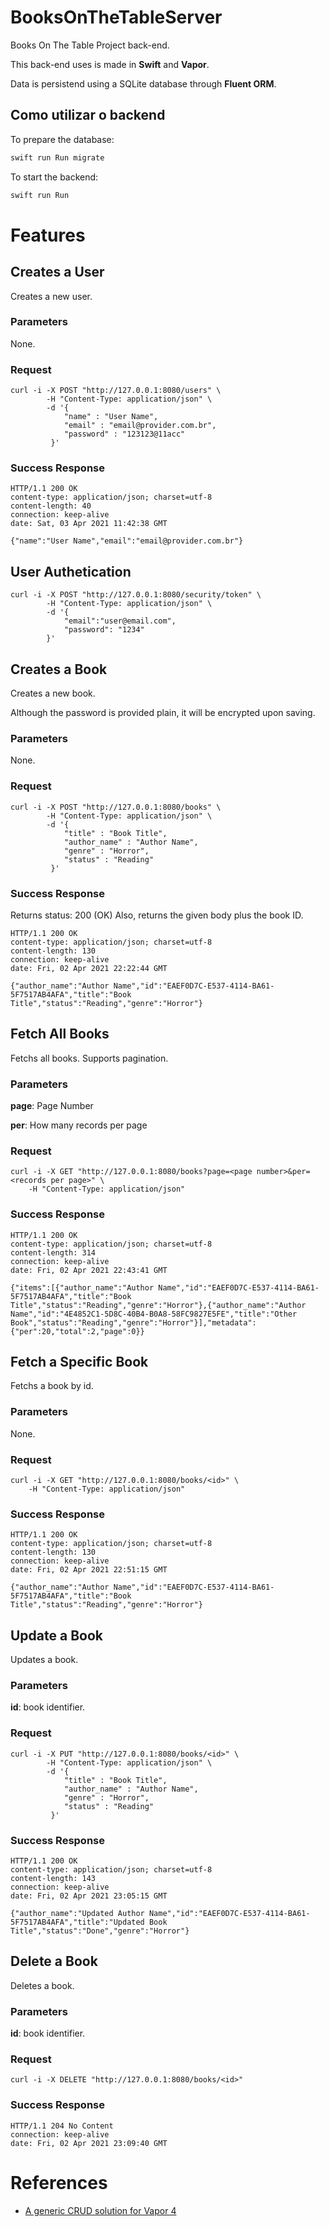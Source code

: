 # BooksOnTheTableServer

Books On The Table Project back-end.

This back-end uses is made in **Swift** and **Vapor**.

Data is persistend using a SQLite database through **Fluent ORM**.

## Como utilizar o backend

To prepare the database:

```swift
swift run Run migrate
```

To start the backend:

```swift
swift run Run
```

# Features

## Creates a User

Creates a new user.

### Parameters

None.

### Request

```shell
curl -i -X POST "http://127.0.0.1:8080/users" \
        -H "Content-Type: application/json" \
        -d '{
        	"name" : "User Name",
        	"email" : "email@provider.com.br",
	     	"password" : "123123@11acc"
	     }'
```

### Success Response

```shell
HTTP/1.1 200 OK
content-type: application/json; charset=utf-8
content-length: 40
connection: keep-alive
date: Sat, 03 Apr 2021 11:42:38 GMT

{"name":"User Name","email":"email@provider.com.br"}
```

## User Authetication

```shell
curl -i -X POST "http://127.0.0.1:8080/security/token" \
		-H "Content-Type: application/json" \
		-d '{
			"email":"user@email.com",
			"password": "1234"
		}'
```





## Creates a Book

Creates a new book.

Although the password is provided plain, it will be encrypted upon saving.

### Parameters

None.

### Request

```shell
curl -i -X POST "http://127.0.0.1:8080/books" \
        -H "Content-Type: application/json" \
        -d '{
        	"title" : "Book Title",
        	"author_name" : "Author Name",
        	"genre" : "Horror",
	     	"status" : "Reading"
	     }'
```

### Success Response

Returns status: 200 (OK)
Also, returns the given body plus the book ID.

```shell
HTTP/1.1 200 OK
content-type: application/json; charset=utf-8
content-length: 130
connection: keep-alive
date: Fri, 02 Apr 2021 22:22:44 GMT

{"author_name":"Author Name","id":"EAEF0D7C-E537-4114-BA61-5F7517AB4AFA","title":"Book Title","status":"Reading","genre":"Horror"}
```

## Fetch All Books

Fetchs all books. Supports pagination.

### Parameters

**page**: Page Number

**per**: How many records per page

### Request

```shell
curl -i -X GET "http://127.0.0.1:8080/books?page=<page number>&per=<records per page>" \
	-H "Content-Type: application/json"
```

### Success Response

```shell
HTTP/1.1 200 OK
content-type: application/json; charset=utf-8
content-length: 314
connection: keep-alive
date: Fri, 02 Apr 2021 22:43:41 GMT

{"items":[{"author_name":"Author Name","id":"EAEF0D7C-E537-4114-BA61-5F7517AB4AFA","title":"Book Title","status":"Reading","genre":"Horror"},{"author_name":"Author Name","id":"4E4852C1-5D8C-40B4-B0A8-58FC9827E5FE","title":"Other Book","status":"Reading","genre":"Horror"}],"metadata":{"per":20,"total":2,"page":0}}
```

## Fetch a Specific Book

Fetchs a book by id.

### Parameters

None.

### Request

```shell
curl -i -X GET "http://127.0.0.1:8080/books/<id>" \
	-H "Content-Type: application/json"
```

### Success Response

```shell
HTTP/1.1 200 OK
content-type: application/json; charset=utf-8
content-length: 130
connection: keep-alive
date: Fri, 02 Apr 2021 22:51:15 GMT

{"author_name":"Author Name","id":"EAEF0D7C-E537-4114-BA61-5F7517AB4AFA","title":"Book Title","status":"Reading","genre":"Horror"}
```

## Update a Book

Updates a book.

### Parameters

**id**: book identifier.

### Request

```shell
curl -i -X PUT "http://127.0.0.1:8080/books/<id>" \
        -H "Content-Type: application/json" \
        -d '{
        	"title" : "Book Title",
        	"author_name" : "Author Name",
        	"genre" : "Horror",
	     	"status" : "Reading"
	     }'
```

### Success Response

```shell
HTTP/1.1 200 OK
content-type: application/json; charset=utf-8
content-length: 143
connection: keep-alive
date: Fri, 02 Apr 2021 23:05:15 GMT

{"author_name":"Updated Author Name","id":"EAEF0D7C-E537-4114-BA61-5F7517AB4AFA","title":"Updated Book Title","status":"Done","genre":"Horror"}
```

## Delete a Book

Deletes a book.

### Parameters

**id**: book identifier.

### Request

```shell
curl -i -X DELETE "http://127.0.0.1:8080/books/<id>"
```
### Success Response

```shell
HTTP/1.1 204 No Content
connection: keep-alive
date: Fri, 02 Apr 2021 23:09:40 GMT
```

# References

* [A generic CRUD solution for Vapor 4](https://theswiftdev.com/a-generic-crud-solution-for-vapor-4/)
